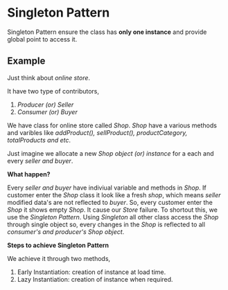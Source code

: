 # Singleton Pattern

Singleton Pattern ensure the class has **only one instance** and provide global point to access it.

## Example 
Just think about _online store_.

It have two type of contributors,

1) _Producer (or) Seller_
2) _Consumer (or) Buyer_
    
We have class for online store called _Shop_. _Shop_ have a various methods and varibles like _addProduct(), sellProduct(), productCategory, totalProducts and etc_.
    
 Just imagine we allocate a new _Shop object (or) instance_ for a each and every _seller and buyer_.
 
 **What happen?**
 
 Every _seller and buyer_ have indiviual variable and methods in _Shop_. If customer enter the _Shop_ class it look like a fresh _shop_, which means _seller_ modified data's are not reflected to _buyer_. So, every customer enter the _Shop_ it shows empty _Shop_. It cause our _Store_ failure. To shortout this, we use the _Singleton Pattern_. Using _Singleton_ all other class access the _Shop_ through single object so, every changes in the _Shop_ is reflected to all _consumer's and producer's Shop object_.
    
**Steps to achieve Singleton Pattern**
    
   We achieve it through two methods,    
   1) Early Instantiation: creation of instance at load time.
   2) Lazy Instantiation: creation of instance when required.
